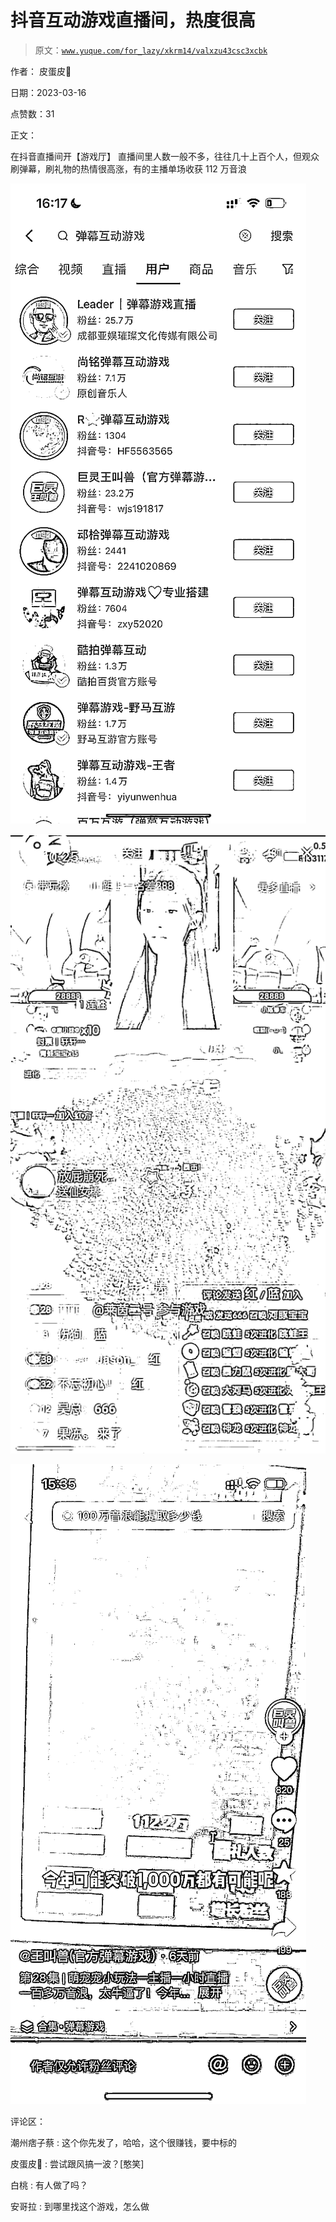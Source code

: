 # 抖音互动游戏直播间，热度很高

> 原文：[`www.yuque.com/for_lazy/xkrm14/valxzu43csc3xcbk`](https://www.yuque.com/for_lazy/xkrm14/valxzu43csc3xcbk)

作者： 皮蛋皮💠

日期：2023-03-16

点赞数：31

正文：

在抖音直播间开【游戏厅】 直播间里人数一般不多，往往几十上百个人，但观众刷弹幕，刷礼物的热情很高涨，有的主播单场收获 112 万音浪

![](img/664f4597b62cbf6101cb7c4a1e140d07.png)

![](img/f998bb7b1f7011703011f023aa9c9dd7.png)

![](img/e76688cdf79b31b362c905cb4f00b489.png)

评论区：

潮州痞子蔡 : 这个你先发了，哈哈，这个很赚钱，要中标的

皮蛋皮💠 : 尝试跟风搞一波？[憨笑]

白桃 : 有人做了吗？

安哥拉 : 到哪里找这个游戏，怎么做



